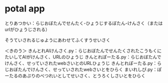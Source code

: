 # potal app

とりあつかい：らじおぼたんでせんたく-ひょうじするぼたん-けんさく（またはurlがひょうじされる）

そうていされるじゅようにあわせてふくすうせいさく

＜きのう＞
きんとれAIけんさく.py：らじおぼたんでせんたくされたこうもくにたいしてAIがけんさく、URLのひょうじ
きんとれぽーたる.py：らじおぼたんでけんさく、せっていされたwebさいとのURLひょうじ
きんとれぽーたる.py：らじおぼたんでけんさく、せっていされたwebさいとをひらく
まいれしぴ.py：ぽーたるのあぷりのべつれいとしてせいさく、とうろくしさいとをひらく
